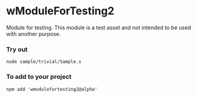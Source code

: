 # wModuleForTesting2

Module for testing. This module is a test asset and not intended to be used with another purpose.

### Try out
```
node sample/trivial/Sample.s
```

### To add to your project
```
npm add 'wmodulefortesting2@alpha'
```

